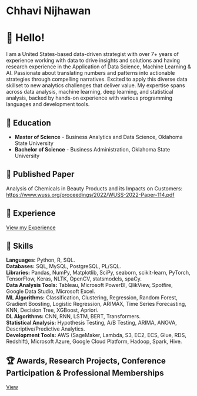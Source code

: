 # Chhavi Nijhawan
# 👋 Hello!

I am a United States-based data-driven strategist with over 7+ years of experience working with data to drive insights and solutions and having research experience in the Application of Data Science, Machine Learning & AI. Passionate about translating numbers and patterns into actionable strategies through compelling narratives. Excited to apply this diverse data skillset to new analytics challenges that deliver value. My expertise spans across data analysis, machine learning, deep learning, and statistical analysis, backed by hands-on experience with various programming languages and development tools.

## 🏫 Education

- **Master of Science** - Business Analytics and Data Science, Oklahoma State University 
- **Bachelor of Science** - Business Administration, Oklahoma State University 

## 📝 Published Paper 
Analysis of Chemicals in Beauty Products and its Impacts on Customers: https://www.wuss.org/proceedings/2022/WUSS-2022-Paper-114.pdf

## 🏢 Experience

[View my Experience](https://github.com/ChhaviNijhawan/ChhaviNijhawan/blob/main/Experience.md)

## 🎯 Skills

**Languages:** Python, R, SQL.  
**Databases:** SQL, MySQL, PostgreSQL, PL/SQL.  
**Libraries:** Pandas, NumPy, Matplotlib, SciPy, seaborn, scikit-learn, PyTorch, TensorFlow, Keras, NLTK, OpenCV, statsmodels, spaCy.  
**Data Analysis Tools:** Tableau, Microsoft PowerBI, QlikView, Spotfire, Google Data Studio, Microsoft Excel.  
**ML Algorithms:** Classification, Clustering, Regression, Random Forest, Gradient Boosting, Logistic Regression, ARIMAX, Time Series Forecasting, KNN, Decision Tree, XGBoost, Apriori.  
**DL Algorithms:** CNN, RNN, LSTM, BERT, Transformers.  
**Statistical Analysis:** Hypothesis Testing, A/B Testing, ARIMA, ANOVA, Descriptive/Predictive Analytics.  
**Development Tools:** AWS (SageMaker, Lambda, S3, EC2, ECS, Glue, RDS, Redshift), Microsoft Azure, Google Cloud Platform, Hadoop, Spark, Hive.  

## 🏆 Awards, Research Projects, Conference Participation & Professional Memberships

[View](https://github.com/ChhaviNijhawan/ChhaviNijhawan/blob/main/View.md)
